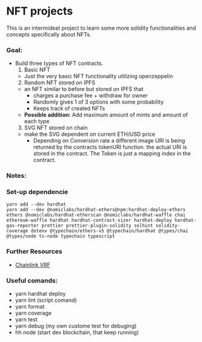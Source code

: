 # NFT projects
This is an intermideat project to learn some more solidity functionalities and concepts specifically about NFTs.

### Goal:
- Build three types of NFT contracts.
  1. Basic NFT
    - Just the very basic NFT functionality utilizing openzeppelin
  2. Random NFT stored on IPFS
    - an NFT similar to before but stored on IPFS that
      - charges a purchase fee + withdraw for owner
      - Randomly gives 1 of 3 options with some probability
      - Keeps track of created NFTs
    - __Possible addition:__ Add maximum amount of mints and amount of each type
  3. SVG NFT stored on chain
    - make the SVG dependent on current ETH/USD price
      - Depending on Conversion rate a different image URI is being returned by the contracts tokenURI function. the actual URI is stored in the contract. The Token is just a mapping index in the contract.


### Notes:



### Set-up dependencie
```
yarn add --dev hardhat
yarn add --dev @nomiclabs/hardhat-ethers@npm:hardhat-deploy-ethers ethers @nomiclabs/hardhat-etherscan @nomiclabs/hardhat-waffle chai ethereum-waffle hardhat hardhat-contract-sizer hardhat-deploy hardhat-gas-reporter prettier prettier-plugin-solidity solhint solidity-coverage dotenv @typechain/ethers-v5 @typechain/hardhat @types/chai @types/node ts-node typechain typescript
```

### Further Resources
- [Chainlink VRF](https://docs.chain.link/docs/vrf/v2/introduction/)
  
### Useful comands:
- yarn hardhat deploy
- yarn lint (script comand)
- yarn format
- yarn coverage
- yarn test
- yarn debug (my own custome test for debuging)
- hh node (start dev blockchain, that keep running)
